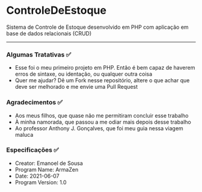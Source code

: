 # ControleDeEstoque
 Sistema de Controle de Estoque desenvolvido em PHP com aplicação em base de dados relacionais (CRUD)
<hr>
<h3>Algumas Tratativas ✅</h3> 

- Esse foi o meu primeiro projeto em PHP. Então é bem capaz de haverem erros de sintaxe, ou identação, ou qualquer outra coisa
- Quer me ajudar? Dê um Fork nesse repositório, altere o que achar que deve ser melhorado e me envie uma Pull Request

<h3>Agradecimentos ✅</h3>

- Aos meus filhos, que quase não me permitiram concluir esse trabalho 
- À minha namorada, que passou a me odiar mais depois desse trabalho 
- Ao professor Anthony J. Gonçalves, que foi meu guia nessa viagem maluca

<h3>Especificações ✅</h3>

- Creator: Emanoel de Sousa
- Program Name: ArmaZen
- Date: 2021-06-07
- Program Version: 1.0
